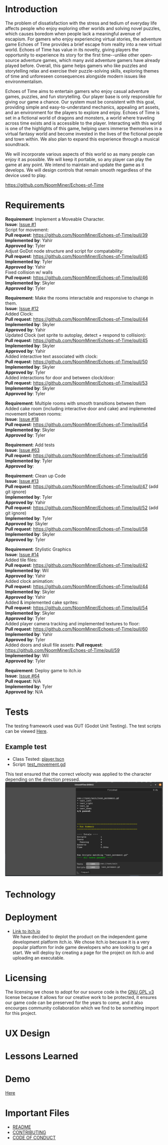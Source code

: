 # Introduction
The problem of dissatisfaction with the stress and tedium of everyday life affects people who enjoy exploring other worlds and solving novel puzzles, which causes boredom when people lack a meaningful avenue of escapism. For gamers who enjoy experiencing virtual stories, the adventure game Echoes of Time provides a brief escape from reality into a new virtual world. Echoes of Time has value in its novelty, giving players the opportunity to experience its story for the first time--unlike other open-source adventure games, which many avid adventure gamers have already played before. Overall, this game helps gamers who like puzzles and storytelling relax and exercise their puzzle-solving skills, exploring themes of time and unforeseen consequences alongside modern issues like environmentalism. 

Echoes of Time aims to entertain gamers who enjoy casual adventure games, puzzles, and fun storytelling. Our player base is only responsible for giving our game a chance. Our system must be consistent with this goal, providing simple and easy-to-understand mechanics, appealing art assets, and an environment for the players to explore and enjoy. Echoes of Time is set in a fictional world of dragons and monsters, a world where traveling across time exists and is accessible to the player. Interacting with this world is one of the highlights of this game, helping users immerse themselves in a virtual fantasy world and become invested in the lives of the fictional people and town within. We also plan to expand this experience through a musical soundtrack. 

We will incorporate various aspects of this world so as many people can enjoy it as possible. We will keep it portable, so any player can play the game at any point. We intend to maintain and update the game as it develops. We will design controls that remain smooth regardless of the device used to play.

https://github.com/NoomMiner/Echoes-of-Time 

# Requirements
**Requirement**: Implement a Moveable Character.<br>
**Issue**: [Issue #1](https://github.com/NoomMiner/Echoes-of-Time/issues/1)<br>
Script for movement:<br>
**Pull request**: https://github.com/NoomMiner/Echoes-of-Time/pull/39<br>
**Implemented by**: Yahir<br>
**Approved by**: Tyler<br>
Adjust GoDot node structure and script for compatability:<br>
**Pull request**: https://github.com/NoomMiner/Echoes-of-Time/pull/45<br>
**Implemented by**: Tyler<br>
**Approved by**: Yahir<br>
Fixed collision w/ walls<br>
**Pull request**: https://github.com/NoomMiner/Echoes-of-Time/pull/46<br>
**Implemented by**: Skyler<br>
**Approved by**: Tyler<br>

**Requirement**: Make the rooms interactable and responsive to change in them.<br>
**Issue**: [Issue #12](https://github.com/NoomMiner/Echoes-of-Time/issues/12)<br>
Added Clock:<br>
**Pull request**: https://github.com/NoomMiner/Echoes-of-Time/pull/44<br>
**Implemented by**: Skyler<br>
**Approved by**: Yahir<br>
Updated Clock (set sprite to autoplay, detect + respond to collision):<br>
**Pull request**: https://github.com/NoomMiner/Echoes-of-Time/pull/45<br>
**Implemented by**: Skyler<br>
**Approved by**: Yahir<br>
Added interactive text associated with clock:<br>
**Pull request**: https://github.com/NoomMiner/Echoes-of-Time/pull/50<br>
**Implemented by**: Skyler<br>
**Approved by**: Tyler<br>
Added interactions for door and between clock/door:<br>
**Pull request**: https://github.com/NoomMiner/Echoes-of-Time/pull/53<br>
**Implemented by**: Skyler<br>
**Approved by**: Tyler<br>

**Requirement**: Multiple rooms with smooth transitions between them<br>
Added cake room (including interactive door and cake) and implemented movement between rooms:<br>
**Issue**: [Issue #18](https://github.com/NoomMiner/Echoes-of-Time/issues/18)<br>
**Pull request**: https://github.com/NoomMiner/Echoes-of-Time/pull/54<br>
**Implemented by**: Skyler<br>
**Approved by**: Tyler <br>

**Requirement**: Add tests<br>
**Issue**: [Issue #63](https://github.com/NoomMiner/Echoes-of-Time/issues/63)<br>
**Pull request**: https://github.com/NoomMiner/Echoes-of-Time/pull/56<br>
**Implemented by**: Tyler<br>
**Approved by**: <br>

**Requirement**: Clean up Code<br>
**Issue**: [Issue #13](https://github.com/NoomMiner/Echoes-of-Time/issues/13)<br>
**Pull request**: https://github.com/NoomMiner/Echoes-of-Time/pull/47 (add git ignore)<br>
**Implemented by**: Tyler<br>
**Approved by**: Yahir <br>
**Pull request**: https://github.com/NoomMiner/Echoes-of-Time/pull/52 (add git ignore)<br>
**Implemented by**: Tyler<br>
**Approved by**: Skyler <br>
**Pull request**: https://github.com/NoomMiner/Echoes-of-Time/pull/58<br>
**Implemented by**: Skyler<br>
**Approved by**: Tyler<br>

**Requirement**: Stylistic Graphics <br>
**Issue**: [Issue #14](https://github.com/NoomMiner/Echoes-of-Time/issues/14)<br>
Added tile files:<br>
**Pull request**: https://github.com/NoomMiner/Echoes-of-Time/pull/42<br>
**Implemented by**: Wil<br>
**Approved by**: Yahir<br>
Added clock animation:<br>
**Pull request**: https://github.com/NoomMiner/Echoes-of-Time/pull/44<br>
**Implemented by**: Skyler<br>
**Approved by**: Yahir<br>
Added & implemented cake sprites:<br>
**Pull request**: https://github.com/NoomMiner/Echoes-of-Time/pull/54<br>
**Implemented by**: Skyler<br>
**Approved by**: Tyler<br>
Added player camera tracking and implemented textures to floor:<br>
**Pull request**: https://github.com/NoomMiner/Echoes-of-Time/pull/60<br>
**Implemented by**: Yahir<br>
**Approved by**: Tyler<br>
Added doors and skull file assets:
**Pull request**: https://github.com/NoomMiner/Echoes-of-Time/pull/59<br>
**Implemented by**: Wil<br>
**Approved by**: Tyler<br>

**Requirement**: Deploy game to itch.io <br>
**Issue**: [Issue #64](https://github.com/NoomMiner/Echoes-of-Time/issues/64)<br>
**Pull request**: N/A <br>
**Implemented by**: Tyler<br>
**Approved by**: N/A<br>


# Tests
The testing framework used was GUT (Godot Unit Testing). The test scripts can be viewed [Here](../EchoesofTimeGodot/test/unit).
## Example test
- Class Tested: [player.tscn](../EchoesofTimeGodot/player.tscn)
- Script: [test_movement.gd](../EchoesofTimeGodot/test/unit/test_movement.gd) <br>

This test ensured that the correct velocity was applied to the character depending on the direction pressed.
![Test Image](./unit_test_output.png)

# Technology

# Deployment
- [Link to itch.io](https://noomminer.itch.io/echoes-of-time) <br>
We have decided to deplot the product on the independent game development platform itch.io. We chose itch.io because it is a very popular platform for inde game developers who are looking to get a start. We will deploy by creating a page for the project on itch.io and uploading an executable.

# Licensing
The licensing we chose to adopt for our source code is the [GNU GPL v3](https://github.com/NoomMiner/Echoes-of-Time/blob/deliverable-4/LICENSE) license because it allows for our creative work to be protected, it ensures our game code can be preserved for the years to come, and it also encourges community collaboration which we find to be something import for this project.

# UX Design

# Lessons Learned

# Demo
[Here](https://drive.google.com/file/d/1xDIINoCwLWYOs4SEFlpelnUAiyvW0-XD/view?usp=drive_link)

# Important Files
- [README](../README.md)
- [CONTRIBUTING](../CONTRIBUTING.md)
- [CODE OF CONDUCT](../CODE_OF_CONDUCT.md)

